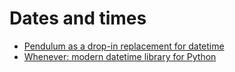 # Dates and times

- [Pendulum as a drop-in replacement for datetime](https://towardsdatascience.com/pendulum-one-of-the-most-useful-python-libraries-you-have-ever-seen-e2ecc365c8c0)
- [Whenever: modern datetime library for Python](https://github.com/ariebovenberg/whenever)